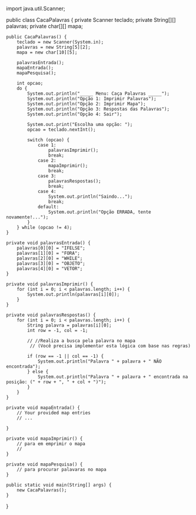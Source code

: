 



import java.util.Scanner;

public class CacaPalavras {
    private Scanner teclado;
    private String[][] palavras;
    private char[][] mapa;

    public CacaPalavras() {
        teclado = new Scanner(System.in);
        palavras = new String[5][2];
        mapa = new char[10][5];

        palavrasEntrada();
        mapaEntrada();
        mapaPesquisa();

        int opcao;
        do {
            System.out.println("_____ Menu: Caça Palavras _____");
            System.out.println("Opção 1: Imprimir Palavras");
            System.out.println("Opção 2: Imprimir Mapa");
            System.out.println("Opção 3: Respostas das Palavras");
            System.out.println("Opção 4: Sair");

            System.out.print("Escolha uma opção: ");
            opcao = teclado.nextInt();

            switch (opcao) {
                case 1:
                    palavrasImprimir();
                    break;
                case 2:
                    mapaImprimir();
                    break;
                case 3:
                    palavrasRespostas();
                    break;
                case 4:
                    System.out.println("Saindo...");
                    break;
                default:
                    System.out.println("Opção ERRADA, tente novamente!...");
            }
        } while (opcao != 4);
    }

    private void palavrasEntrada() {
        palavras[0][0] = "IFELSE";
        palavras[1][0] = "FORA";
        palavras[2][0] = "WHILE";
        palavras[3][0] = "OBJETO";
        palavras[4][0] = "VETOR";
    }

    private void palavrasImprimir() {
        for (int i = 0; i < palavras.length; i++) {
            System.out.println(palavras[i][0]);
        }
    }

    private void palavrasRespostas() {
        for (int i = 0; i < palavras.length; i++) {
            String palavra = palavras[i][0];
            int row = -1, col = -1;

            // //Realiza a busca pela palavra no mapa
             // (Você precisa implementar esta lógica com base nas regras)

            if (row == -1 || col == -1) {
                System.out.println("Palavra " + palavra + " NÃO encontrada");
            } else {
                System.out.println("Palavra " + palavra + " encontrada na posição: (" + row + ", " + col + ")");
            }
        }
    }

    private void mapaEntrada() {
        // Your provided map entries
        // ...

    }

    private void mapaImprimir() {
        // para em emprimir o mapa
        // 
    }

    private void mapaPesquisa() {
        // para procurar palavaras no mapa
    }

    public static void main(String[] args) {
        new CacaPalavras();
    }
}

